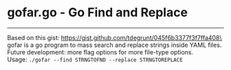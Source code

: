 # gofar.go - Go Find and Replace
---

Based on this gist: https://gist.github.com/tdegrunt/045f6b3377f3f7ffa408\ gofar is a go program to mass search and replace strings inside YAML files.\
Future development: more flag options for more file-type options.\
Usage:
```./gofar --find STRNGTOFND --replace STRNGTOREPLACE```
